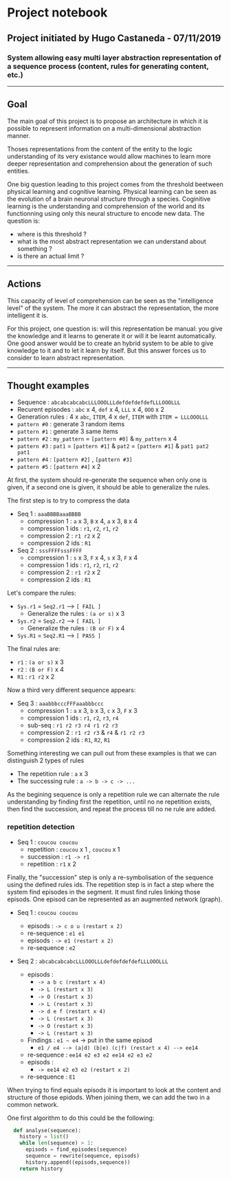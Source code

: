 # Project notebook
## Project initiated by Hugo Castaneda - 07/11/2019
### System allowing easy multi layer abstraction representation of a sequence process (content, rules for generating content, etc.)

---
## Goal

The main goal of this project is to propose an architecture in which it is possible to represent information on a multi-dimensional abstraction manner.

Thoses representations from the content of the entity to the logic understanding of its very existance would allow machines to learn more deeper representation and comprehension about the generation of such entities.

One big question leading to this project comes from the threshold beetween physical learning and cognitive learning. Physical learning can be seen as the evolution of a brain neuronal structure through a species. Coginitive learning is the understanding and comprehension of the world and its functionning using only this neural structure to encode new data. The question is:
 * where is this threshold ?
 * what is the most abstract representation we can understand about something ?
 * is there an actual limit ?

---
## Actions

This capacity of level of comprehension can be seen as the "intelligence level" of the system. The more it can abstract the representation, the more intelligent it is.

For this project, one question is: will this representation be manual: you give the knowledge and it learns to generate it or will it be learnt automatically. One good answer would be to create an hybrid system to be able to give knowledge to it and to let it learn by itself. But this answer forces us to consider to learn abstract representation.

---
## Thought examples

 * Sequence : `abcabcabcabcLLLOOOLLLdefdefdefdefLLLOOOLLL`
 * Recurent episodes : `abc` x 4, `def` x 4, `LLL` x 4, `OOO` x 2
 * Generation rules : 4 x `abc`, `ITEM`, 4 x `def`, `ITEM` with `ITEM = LLLOOOLLL`
 * `pattern #0` : generate 3 random items
 * `pattern #1` : generate 3 same items
 * `pattern #2` : `my_pattern` = `[pattern #0]` & `my_pattern` x 4
 * `pattern #3` : `pat1` = `[pattern #1]` & `pat2` = `[pattern #1]` & `pat1 pat2 pat1`
 * `pattern #4` : `[pattern #2]` , `[pattern #3]`
 * `pattern #5` : `[pattern #4]` x 2

At first, the system should re-generate the sequence when only one is given, if a second one is given, it should be able to generalize the rules.

The first step is to try to compress the data

 * Seq 1 : `aaaBBBBaaaBBBB`
   * compression 1 : `a` x 3, `B` x 4, `a` x 3, `B` x 4
   * compression 1 ids : `r1`, `r2`, `r1`, `r2`
   * compression 2 : `r1 r2` x 2
   * compression 2 ids : `R1`
 * Seq 2 : `sssFFFFsssFFFF`
   * compression 1 : `s` x 3, `F` x 4, `s` x 3, `F` x 4
   * compression 1 ids : `r1`, `r2`, `r1`, `r2`
   * compression 2 : `r1 r2` x 2
   * compression 2 ids : `R1`

Let's compare the rules:
 * `Sys.r1` = `Seq2.r1` --> `[ FAIL ]`
   * Generalize the rules : `(a or s)` x 3
 * `Sys.r2` = `Seq2.r2` --> `[ FAIL ]`
   * Generalize the rules : `(B or F)` x 4
 * `Sys.R1` = `Seq2.R1` --> `[ PASS ]`

The final rules are:
 * `r1` : `(a or s)` x 3
 * `r2` : `(B or F)` x 4
 * `R1` : `r1 r2` x 2

Now a third very different sequence appears:

 * Seq 3 : `aaabbbcccFFFaaabbbccc`
   * compression 1 : `a` x 3, `b` x 3, `c` x 3, `F` x 3
   * compression 1 ids : `r1`, `r2`, `r3`, `r4`
   * sub-seq : `r1 r2 r3 r4 r1 r2 r3`
   * compression 2 : `r1 r2 r3` & `r4` & `r1 r2 r3`
   * compression 2 ids : `R1`, `R2`, `R1`

Something interesting we can pull out from these examples is that we can distinguish 2 types of rules
 * The repetition rule : `a` x 3
 * The successing rule : `a -> b -> c -> ...`

As the begining sequence is only a repetition rule we can alternate the rule understanding by finding first the repetition, until no ne repetition exists, then find the succession, and repeat the process till no ne rule are added.

### repetition detection

 * Seq 1 : `coucou coucou`
   * repetition : `coucou` x 1 , `coucou` x 1
   * succession : `r1 -> r1`
   * repetition : `r1` x 2

Finally, the "succession" step is only a re-symbolisation of the sequence using the defined rules ids. The repetition step is in fact a step where the system find episodes in the segment. It must find rules linking those episods. One episod can be represented as an augmented network (graph).

 * Seq 1 : `coucou coucou`
   * episods : `-> c o u (restart x 2)`
   * re-sequence : `e1 e1`
   * episods : `-> e1 (restart x 2)`
   * re-sequence : `e2`

 * Seq 2 : `abcabcabcabcLLLOOOLLLdefdefdefdefLLLOOOLLL`
   * episods : 
     *  `-> a b c (restart x 4)`
     *  `-> L (restart x 3)`
     *  `-> O (restart x 3)`
     *  `-> L (restart x 3)`
     *  `-> d e f (restart x 4)`
     *  `-> L (restart x 3)`
     *  `-> O (restart x 3)`
     *  `-> L (restart x 3)`
   *  Findings : `e1 ~ e4` -> put in the same episod
      *  `e1 / e4 --> (a|d) (b|e) (c|f) (restart x 4) --> ee14`
   * re-sequence : `ee14 e2 e3 e2 ee14 e2 e3 e2`
   * episods : 
     * `-> ee14 e2 e3 e2 (restart x 2)`
   * re-sequence : `E1`

When trying to find equals episods it is important to look at the content and structure of those epidods. When joining them, we can add the two in a common network.

One first algorithm to do this could be the following:
``` python
  def analyse(sequence):
    history = list()
    while len(sequence) > 1:
      episods = find_episodes(sequence)
      sequence = rewrite(sequence, episods)
      history.append((episods,sequence))
    return history
```
